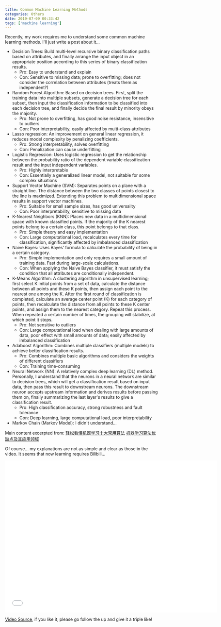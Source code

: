 ```yaml
---
title: Common Machine Learning Methods
categories: Others
date: 2019-07-09 00:33:42
tags: ['machine learning']
---
```


Recently, my work requires me to understand some common machine learning methods. I'll just write a post about it...

<!-- more -->

- Decision Trees: Build multi-level recursive binary classification paths based on attributes, and finally arrange the input object in an appropriate position according to this series of binary classification results.
  + Pro: Easy to understand and explain
  + Con: Sensitive to missing data; prone to overfitting; does not consider the correlation between attributes (treats them as independent?)
- Random Forest Algorithm: Based on decision trees. First, split the training data into multiple subsets, generate a decision tree for each subset, then input the classification information to be classified into each decision tree, and finally decide the final result by minority obeys the majority.
  + Pro: Not prone to overfitting, has good noise resistance, insensitive to outliers
  + Con: Poor interpretability, easily affected by multi-class attributes
- Lasso regression: An improvement on general linear regression, it reduces model complexity by penalizing coefficients.
  + Pro: Strong interpretability, solves overfitting
  + Con: Penalization can cause underfitting
- Logistic Regression: Uses logistic regression to get the relationship between the probability ratio of the dependent variable classification result and the input independent variables.
  + Pro: Highly interpretable
  + Con: Essentially a generalized linear model, not suitable for some complex situations
- Support Vector Machine (SVM): Separates points on a plane with a straight line. The distance between the two classes of points closest to the line is maximized. Extending this problem to multidimensional space results in support vector machines.
  + Pro: Suitable for small sample sizes, has good universality
  + Con: Poor interpretability, sensitive to missing data
- K-Nearest Neighbors (KNN): Places new data in a multidimensional space with known classified points. If the majority of the K nearest points belong to a certain class, this point belongs to that class.
  + Pro: Simple theory and easy implementation
  + Con: Large computational load, recalculates every time for classification, significantly affected by imbalanced classification
- Naive Bayes: Uses Bayes' formula to calculate the probability of being in a certain category.
  + Pro: Simple implementation and only requires a small amount of training data. Fast during large-scale calculations.
  + Con: When applying the Naive Bayes classifier, it must satisfy the condition that all attributes are conditionally independent.
- K-Means Algorithm: A clustering algorithm in unsupervised learning; first select K initial points from a set of data, calculate the distance between all points and these K points, then assign each point to the nearest one among the K. After the first round of classification is completed, calculate an average center point (K) for each category of points, then recalculate the distance from all points to these K center points, and assign them to the nearest category. Repeat this process. When repeated a certain number of times, the grouping will stabilize, at which point it stops.
  + Pro: Not sensitive to outliers
  + Con: Large computational load when dealing with large amounts of data, poor effect with small amounts of data; easily affected by imbalanced classification
- Adaboost Algorithm: Combines multiple classifiers (multiple models) to achieve better classification results.
  + Pro: Combines multiple basic algorithms and considers the weights of different classifiers
  + Con: Training time-consuming
- Neural Network (NN): A relatively complex deep learning (DL) method. Personally, I understand that the neurons in a neural network are similar to decision trees, which will get a classification result based on input data, then pass this result to downstream neurons. The downstream neuron accepts upstream information and derives results before passing them on, finally summarizing the last layer's results to give a classification result.
  + Pro: High classification accuracy, strong robustness and fault tolerance
  + Con: Deep learning, large computational load, poor interpretability
- Markov Chain (Markov Model): I didn't understand...

Main content excerpted from:
[轻松看懂机器学习十大常用算法](https://cloud.tencent.com/developer/article/1006091)
[机器学习算法优缺点及其应用领域](https://blog.csdn.net/mach_learn/article/details/39501849)

Of course... my explanations are not as simple and clear as those in the video. It seems that now learning requires Bilibili...
<iframe src="//player.bilibili.com/player.html?aid=20922906&cid=34291885&page=1" width="700" height="500" scrolling="no" border="0" frameborder="no" framespacing="0" allowfullscreen="true"> </iframe>

[Video Source](https://www.bilibili.com/video/av20922906?t=585), if you like it, please go follow the up and give it a triple like!
